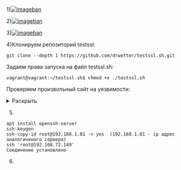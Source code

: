 1)[![imageban](https://i7.imageban.ru/thumbs/2022.01.23/0111fcb1160bdc89b9a1062f7db6fbc9.png)](https://imageban.ru/show/2022/01/23/0111fcb1160bdc89b9a1062f7db6fbc9/png)

2)[![imageban](https://i7.imageban.ru/thumbs/2022.01.23/b33c32517df329d415486bf5d513824c.png)](https://imageban.ru/show/2022/01/23/b33c32517df329d415486bf5d513824c/png)

3)[![imageban](https://i7.imageban.ru/thumbs/2022.01.23/9103f187301588ef261550212468b231.png)](https://imageban.ru/show/2022/01/23/9103f187301588ef261550212468b231/png)

4)Клонируем репозиторий testssl:
```shell
git clone --depth 1 https://github.com/drwetter/testssl.sh.git
```
Задаем права запуска на файл testssl.sh:

```shell
vagrant@vagrant:~/testssl.sh$ chmod +x ./testssl.sh
```

Проверяем произвольный сайт на уязвимости:


<details>
<summary>Раскрыть</summary>

```shell
./testssl.sh -U --sneaky https://www.cisco.com
###########################################################
    testssl.sh       3.1dev from https://testssl.sh/dev/
    (2dce751 2021-12-09 17:03:57 -- )
      This program is free software. Distribution and
             modification under GPLv2 permitted.
      USAGE w/o ANY WARRANTY. USE IT AT YOUR OWN RISK!
       Please file bugs @ https://testssl.sh/bugs/
###########################################################
 Using "OpenSSL 1.0.2-chacha (1.0.2k-dev)" [~183 ciphers]
 on vagrant:./bin/openssl.Linux.x86_64
 (built: "Jan 18 17:12:17 2019", platform: "linux-x86_64")
 Start 2021-12-09 19:21:47        -->> 2.23.130.48:443 (www.cisco.com) <<--
 Further IP addresses:   2001:2030:21:1b1::b33 2001:2030:21:1ae::b33 
 rDNS (2.23.130.48):     a2-23-130-48.deploy.static.akamaitechnologies.com.
 Service detected:       HTTP
 Testing vulnerabilities 
 Heartbleed (CVE-2014-0160)                not vulnerable (OK), no heartbeat extension
 CCS (CVE-2014-0224)                       not vulnerable (OK)
 Ticketbleed (CVE-2016-9244), experiment.  not vulnerable (OK)
 ROBOT                                     Server does not support any cipher suites that use RSA key transport
 Secure Renegotiation (RFC 5746)           supported (OK)
 Secure Client-Initiated Renegotiation     VULNERABLE (NOT ok), DoS threat (6 attempts)
 CRIME, TLS (CVE-2012-4929)                not vulnerable (OK)
 BREACH (CVE-2013-3587)                    potentially NOT ok, "gzip" HTTP compression detected. - only supplied "/" tested
                                           Can be ignored for static pages or if no secrets in the page
 POODLE, SSL (CVE-2014-3566)               not vulnerable (OK)
 TLS_FALLBACK_SCSV (RFC 7507)              No fallback possible (OK), no protocol below TLS 1.2 offered
 SWEET32 (CVE-2016-2183, CVE-2016-6329)    not vulnerable (OK)
 FREAK (CVE-2015-0204)                     not vulnerable (OK)
 DROWN (CVE-2016-0800, CVE-2016-0703)      not vulnerable on this host and port (OK)
                                           make sure you don't use this certificate elsewhere with SSLv2 enabled services
                                           https://censys.io/ipv4?q=B26A300351FE254C585211A21050A5B194FD3DE7E5BBBDC700885062437E9BFF could help you to find out
 LOGJAM (CVE-2015-4000), experimental      not vulnerable (OK): no DH EXPORT ciphers, no DH key detected with <= TLS 1.2
 BEAST (CVE-2011-3389)                     not vulnerable (OK), no SSL3 or TLS1
 LUCKY13 (CVE-2013-0169), experimental     potentially VULNERABLE, uses cipher block chaining (CBC) ciphers with TLS. Check patches
 Winshock (CVE-2014-6321), experimental    not vulnerable (OK)
 RC4 (CVE-2013-2566, CVE-2015-2808)        no RC4 ciphers detected (OK)
 Done 2021-12-09 19:22:13 [  30s] -->> 2.23.130.48:443 (www.cisco.com) <<--
```
</details>

5)
```shell
apt install openssh-server  
ssh-keygen  
ssh-copy-id root@192.168.1.81 -> yes  (192.168.1.81 - ip адрес аналогиченого сервера)  
ssh 'root@192.168.72.149'  
Соединение установлено
```
 6)
